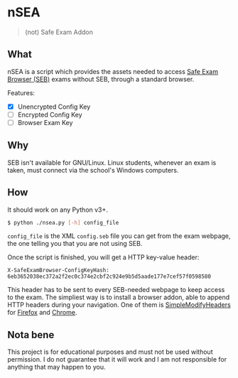 # nSEA

> (not) Safe Exam Addon

## What

nSEA is a script which provides the assets needed to access [Safe Exam
Browser (SEB)](https://safeexambrowser.org) exams without SEB, through
a standard browser.

Features:

- [x] Unencrypted Config Key
- [ ] Encrypted Config Key
- [ ] Browser Exam Key

## Why

SEB isn't available for GNU/Linux. Linux students, whenever an exam is
taken, must connect via the school's Windows computers.

## How

It should work on any Python v3+.

``` sh
$ python ./nsea.py [-h] config_file
```

`config_file` is the XML `config.seb` file you can get from the exam
webpage, the one telling you that you are not using SEB.

Once the script is finished, you will get a HTTP key-value header:

    X-SafeExamBrowser-ConfigKeyHash: 6eb3652038ec372a2f2ec0c374e2cbf2c924e9b5d5aade177e7cef57f0598580

This header has to be sent to every SEB-needed webpage to keep access to
the exam. The simpliest way is to install a browser addon, able to
append HTTP headers during your navigation. One of them is
[SimpleModifyHeaders](https://github.com/didierfred/SimpleModifyHeaders)
for
[Firefox](https://addons.mozilla.org/firefox/addon/simple-modify-header/)
and
[Chrome](https://chrome.google.com/webstore/detail/simple-modify-headers/gjgiipmpldkpbdfjkgofildhapegmmic).

## Nota bene

This project is for educational purposes and must not be used without
permission. I do not guarantee that it will work and I am not
responsible for anything that may happen to you.
